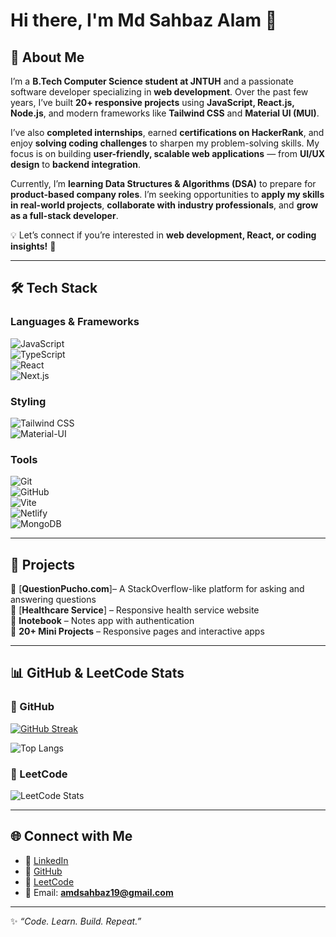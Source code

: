 # Hi there, I'm Md Sahbaz Alam 👋

## 🚀 About Me  
I’m a **B.Tech Computer Science student at JNTUH** and a passionate software developer specializing in **web development**. Over the past few years, I’ve built **20+ responsive projects** using **JavaScript, React.js, Node.js**, and modern frameworks like **Tailwind CSS** and **Material UI (MUI)**.  

I’ve also **completed internships**, earned **certifications on HackerRank**, and enjoy **solving coding challenges** to sharpen my problem-solving skills. My focus is on building **user-friendly, scalable web applications** — from **UI/UX design** to **backend integration**.  

Currently, I’m **learning Data Structures & Algorithms (DSA)** to prepare for **product-based company roles**. I’m seeking opportunities to **apply my skills in real-world projects**, **collaborate with industry professionals**, and **grow as a full-stack developer**.  

💡 Let’s connect if you’re interested in **web development, React, or coding insights!** 🚀  

---

## 🛠️ Tech Stack

### Languages & Frameworks
![JavaScript](https://img.shields.io/badge/JavaScript-F7DF1E?style=for-the-badge&logo=javascript&logoColor=000)  
![TypeScript](https://img.shields.io/badge/TypeScript-3178C6?style=for-the-badge&logo=typescript&logoColor=fff)  
![React](https://img.shields.io/badge/React-20232A?style=for-the-badge&logo=react&logoColor=61DAFB)  
![Next.js](https://img.shields.io/badge/Next.js-000000?style=for-the-badge&logo=nextdotjs&logoColor=white)  

### Styling
![Tailwind CSS](https://img.shields.io/badge/TailwindCSS-38B2AC?style=for-the-badge&logo=tailwindcss&logoColor=white)  
![Material-UI](https://img.shields.io/badge/Material%20UI-007FFF?style=for-the-badge&logo=mui&logoColor=white)  

### Tools
![Git](https://img.shields.io/badge/Git-F05032?style=for-the-badge&logo=git&logoColor=white)  
![GitHub](https://img.shields.io/badge/GitHub-181717?style=for-the-badge&logo=github&logoColor=white)  
![Vite](https://img.shields.io/badge/Vite-646CFF?style=for-the-badge&logo=vite&logoColor=white)  
![Netlify](https://img.shields.io/badge/Netlify-00C7B7?style=for-the-badge&logo=netlify&logoColor=white)  
![MongoDB](https://img.shields.io/badge/MongoDB-4EA94B?style=for-the-badge&logo=mongodb&logoColor=white)  

---

## 📂 Projects
🔹 [**QuestionPucho.com**]– A StackOverflow-like platform for asking and answering questions  
🔹 [**Healthcare Service**] – Responsive health service website  
🔹 **Inotebook** – Notes app with authentication  
🔹 **20+ Mini Projects** – Responsive pages and interactive apps  

---

## 📊 GitHub & LeetCode Stats

### 🔹 GitHub
[![GitHub Streak](https://github-readme-streak-stats-eight.vercel.app?user=mdsahbazkhan&theme=radical)](https://github.com/mdsahbazkhan)

![Top Langs](https://github-readme-stats.vercel.app/api/top-langs/?username=mdsahbazkhan&layout=compact&theme=radical)

### 🔹 LeetCode
![LeetCode Stats](https://leetcard.jacoblin.cool/sahbaz23?theme=dark&font=baloo&ext=heatmap)


---

## 🌐 Connect with Me
- 💼 [LinkedIn](https://www.linkedin.com/in/sahbaz-alam-a95680262)  
- 🐙 [GitHub](https://github.com/mdsahbazkhan)  
- 🔗 [LeetCode](https://leetcode.com/u/sahbaz23/)  
- 📧 Email: **amdsahbaz19@gmail.com**

---
✨ _“Code. Learn. Build. Repeat.”_
